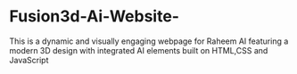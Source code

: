 # Fusion3d-Ai-Website-
This is a dynamic and visually engaging webpage for Raheem AI featuring a modern 3D design with integrated AI elements built on HTML,CSS and JavaScript
